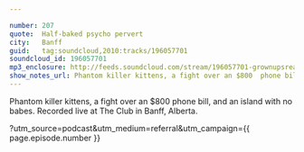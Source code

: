 ```yaml
---

number: 207
quote:  Half-baked psycho pervert
city:   Banff
guid:   tag:soundcloud,2010:tracks/196057701
soundcloud_id: 196057701
mp3_enclosure: http://feeds.soundcloud.com/stream/196057701-grownupsreadthingstheywroteaskids-s2e07.mp3
show_notes_url: Phantom killer kittens, a fight over an $800  phone bill, and an island with no babes. Recorded live at The Club in Banff, Alberta.
---
```


Phantom killer kittens, a fight over an $800  phone bill, and an island with no babes. Recorded live at The Club in Banff, Alberta.

?utm_source=podcast&utm_medium=referral&utm_campaign={{ page.episode.number }}